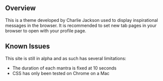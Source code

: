 ## Overview

This is a theme developed by Charlie Jackson used to display inspirational messages in the browser. It is recommended to set new tab pages in your browser to open with your profile page.

## Known Issues

This site is still in alpha and as such has several limitations:
- The duration of each mantra is fixed at 10 seconds
- CSS has only been tested on Chrome on a Mac
